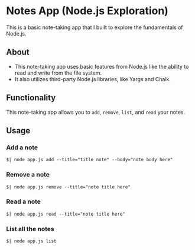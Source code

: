 # Notes App (Node.js Exploration)

This is a basic note-taking app that I built to explore the fundamentals of Node.js.

## About
* This note-taking app uses basic features from Node.js like the ability to read and write from the file system.
* It also utilizes third-party Node.js libraries, like Yargs and Chalk.
	
## Functionality
This note-taking app allows you to ```add```, ```remove```, ```list```, and ```read``` your notes.

## Usage
### Add a note
```
$| node app.js add --title="title note" --body="note body here"
```

### Remove a note
```
$| node app.js remove --title="note title here"
```

### Read a note
```
$| node app.js read --title="note title here"
```

### List all the notes
```
$| node app.js list
```
